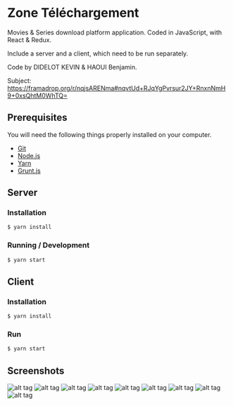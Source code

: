 # Zone Téléchargement

Movies & Series download platform application. Coded in JavaScript, with React & Redux.

Include a server and a client, which need to be run separately.

Code by DIDELOT KEVIN & HAOUI Benjamin.

Subject: https://framadrop.org/r/nqjsARENma#nqvtUd+RJqYgPvrsur2JY+RnxnNmH9+0xsQhtM0WhTQ=

## Prerequisites

You will need the following things properly installed on your computer.

* [Git](http://git-scm.com/)
* [Node.js](http://nodejs.org/)
* [Yarn](https://yarnpkg.com)
* [Grunt.js](http://http://gruntjs.com//)

## Server

### Installation

```bash
$ yarn install
```

### Running / Development

```bash
$ yarn start
```

## Client

### Installation

```bash
$ yarn install
```

### Run

```bash
$ yarn start
```

## Screenshots

![alt tag](https://github.com/zirkis/IWA/blob/master/screenshots/Capture%20d’écran%202017-01-27%20à%2020.44.12.png)
![alt tag](https://github.com/zirkis/IWA/blob/master/screenshots/Capture%20d’écran%202017-01-27%20à%2020.44.28.png)
![alt tag](https://github.com/zirkis/IWA/blob/master/screenshots/Capture%20d’écran%202017-01-27%20à%2020.44.31.png)
![alt tag](https://github.com/zirkis/IWA/blob/master/screenshots/Capture%20d’écran%202017-01-27%20à%2020.44.36.png)
![alt tag](https://github.com/zirkis/IWA/blob/master/screenshots/Capture%20d’écran%202017-01-27%20à%2020.44.51.png)
![alt tag](https://github.com/zirkis/IWA/blob/master/screenshots/Capture%20d’écran%202017-01-27%20à%2020.44.57.png)
![alt tag](https://github.com/zirkis/IWA/blob/master/screenshots/Capture%20d’écran%202017-01-27%20à%2020.45.24.png)
![alt tag](https://github.com/zirkis/IWA/blob/master/screenshots/Capture%20d’écran%202017-01-27%20à%2020.45.47.png)
![alt tag](https://github.com/zirkis/IWA/blob/master/screenshots/Capture%20d’écran%202017-01-27%20à%2020.46.02.png)
